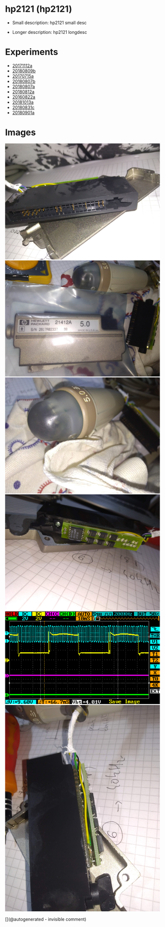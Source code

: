 # hp2121 (hp2121)

* Small description: hp2121 small desc

* Longer description:  hp2121 longdesc

# Experiments

* [20171112a](/include/experiments/auto/20171112a.md)
* [20180809b](/include/experiments/auto/20180809b.md)
* [20170715a](/include/experiments/auto/20170715a.md)
* [20180807b](/include/experiments/auto/20180807b.md)
* [20180807a](/include/experiments/auto/20180807a.md)
* [20180812a](/include/experiments/auto/20180812a.md)
* [20160822a](/include/experiments/auto/20160822a.md)
* [20181013a](/include/experiments/auto/20181013a.md)
* [20180831c](/include/experiments/auto/20180831c.md)
* [20180901a](/include/experiments/auto/20180901a.md)
# Images

![](/include/images/hp2121/20181011a/P_20181011_210750.jpg)
![](/include/images/hp2121/20181011a/P_20181011_212208.jpg)
![](/include/images/hp2121/20181011a/P_20181011_211030.jpg)
![](/include/images/hp2121/20181011a/P_20181011_210736.jpg)
![](/include/images/hp2121/20181013a/IMAG001.png)
![](/include/images/hp2121/20181011a/P_20181011_210744.jpg)


[](@autogenerated - invisible comment)